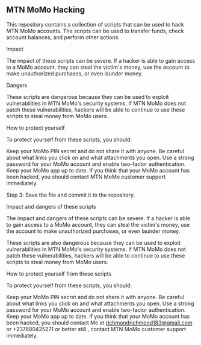 ## MTN MoMo Hacking

This repository contains a collection of scripts that can be used to hack MTN MoMo accounts. The scripts can be used to transfer funds, check account balances, and perform other actions.

Impact

The impact of these scripts can be severe. If a hacker is able to gain access to a MoMo account, they can steal the victim's money, use the account to make unauthorized purchases, or even launder money.

Dangers

These scripts are dangerous because they can be used to exploit vulnerabilities in MTN MoMo's security systems. If MTN MoMo does not patch these vulnerabilities, hackers will be able to continue to use these scripts to steal money from MoMo users.

How to protect yourself

To protect yourself from these scripts, you should:

Keep your MoMo PIN secret and do not share it with anyone.
Be careful about what links you click on and what attachments you open.
Use a strong password for your MoMo account and enable two-factor authentication.
Keep your MoMo app up to date.
If you think that your MoMo account has been hacked, you should contact MTN MoMo customer support immediately.

Step 3: Save the file and commit it to the repository.

Impact and dangers of these scripts

The impact and dangers of these scripts can be severe. If a hacker is able to gain access to a MoMo account, they can steal the victim's money, use the account to make unauthorized purchases, or even launder money.

These scripts are also dangerous because they can be used to exploit vulnerabilities in MTN MoMo's security systems. If MTN MoMo does not patch these vulnerabilities, hackers will be able to continue to use these scripts to steal money from MoMo users.

How to protect yourself from these scripts

To protect yourself from these scripts, you should:

Keep your MoMo PIN secret and do not share it with anyone.
Be careful about what links you click on and what attachments you open.
Use a strong password for your MoMo account and enable two-factor authentication.
Keep your MoMo app up to date.
If you think that your MoMo account has been hacked, you should contact Me at richmondrichmond183@gmail.com or +237680425271 or better still , contact MTN MoMo customer support immediately.
